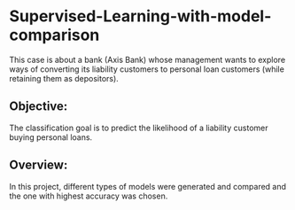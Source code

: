 # Supervised-Learning-with-model-comparison
This case is about a bank (Axis Bank) whose management wants to explore ways of converting its liability customers to personal loan customers (while retaining them as depositors).

## Objective:
The classification goal is to predict the likelihood of a liability customer buying personal loans.

## Overview:
In this project, different types of models were generated and compared and the one with highest accuracy was chosen.
